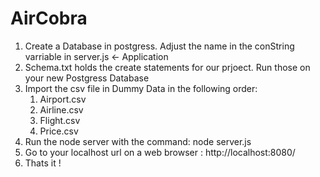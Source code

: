 # AirCobra

1. Create a Database in postgress. Adjust the name in the conString varriable in server.js <- Application
2. Schema.txt holds the create statements for our prjoect. Run those on your new Postgress Database
3. Import the csv file in Dummy Data in the following order:
    1. Airport.csv
    2. Airline.csv
    3. Flight.csv
    4. Price.csv
4. Run the node server with the command: node server.js
5. Go to your localhost url on a web browser : http://localhost:8080/
6. Thats it !